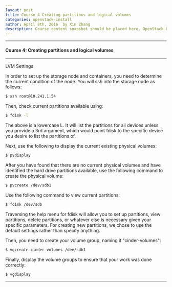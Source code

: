 ```yaml
---
layout: post
title: Course 4 Creating partitions and logical volumes
categories: openstack-install
author: April 8th, 2016  by Xin Zhang
description: Course content snapshot should be placed here. OpenStack began in 2010 as a joint project of Rackspace Hosting and NASA.
---
```


***
#### Course 4: Creating partitions and logical volumes #

* * *

LVM Settings

In order to set up the storage node and containers, you need to determine the current condition of the node. You will ssh into the storage node as follows:

```sh
$ ssh root@10.241.1.54
```

Then, check current partitions available using:

```sh
$ fdisk -l
```

The above is a lowercase L. It will list the partitions for all devices unless you provide a 3rd argument, which would point fdisk to the specific device you desire to list the partitions of.

Next, use the following to display the current existing physical volumes:

```sh
$ pvdisplay
```

After you have found that there are no current physical volumes and have identified the hard drive partitions available, use the following command to create the physical volume:

```sh
$ pvcreate /dev/sdb1
```

Use the following command to view current partitions:

```sh
$ fdisk /dev/sdb
```

Traversing the help menu for fdisk will allow you to set up partitions, view partitions, delete partitions, or whatever else is necessary given your specific parameters. For creating new partitions, we chose to use the default settings rather than specify anything.

  

Then, you need to create your volume group, naming it "cinder-volumes":

```sh
$ vgcreate cinder-volumes /dev/sdb1
```

Finally, display the volume groups to ensure that your work was done correctly:

```sh
$ vgdisplay
```

* * *
